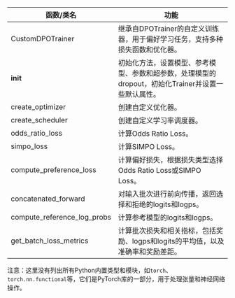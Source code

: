 |函数/类名| 功能|
|---|---|
|CustomDPOTrainer| 继承自DPOTrainer的自定义训练器，用于偏好学习任务，支持多种损失函数和优化器。|
|__init__| 初始化方法，设置模型、参考模型、参数和超参数，处理模型的dropout，初始化Trainer并设置一些默认属性。|
|create_optimizer| 创建自定义优化器。|
|create_scheduler| 创建自定义学习率调度器。|
|odds_ratio_loss| 计算Odds Ratio Loss。|
|simpo_loss| 计算SIMPO Loss。|
|compute_preference_loss| 计算偏好损失，根据损失类型选择Odds Ratio Loss或SIMPO Loss。|
|concatenated_forward| 对输入批次进行前向传播，返回选择和拒绝的logits和logps。|
|compute_reference_log_probs| 计算参考模型的logits和logps。|
|get_batch_loss_metrics| 计算批次损失和相关指标，包括奖励、logps和logits的平均值，以及准确率和奖励差距。|
注意：这里没有列出所有Python内置类型和模块，如`torch`、`torch.nn.functional`等，它们是PyTorch库的一部分，用于处理张量和神经网络操作。
